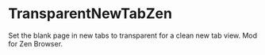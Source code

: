 # TransparentNewTabZen
Set the blank page in new tabs to transparent for a clean new tab view. Mod for Zen Browser.
